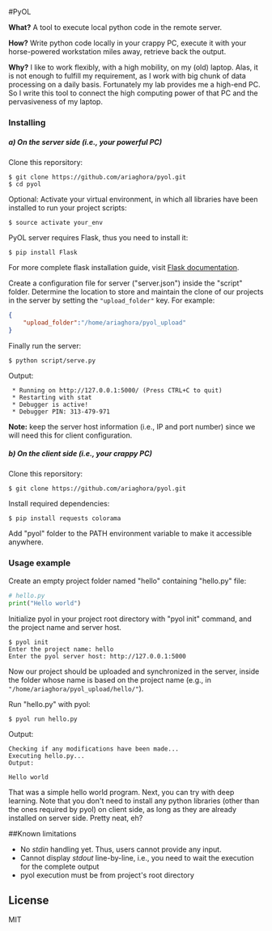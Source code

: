#PyOL

**What?**
A tool to execute local python code in the remote server.

**How?**
Write python code locally in your crappy PC, execute it with your horse-powered workstation miles away, retrieve back the output.

**Why?**
I like to work flexibly, with a high mobility, on my (old) laptop. Alas, it is not enough to fulfill my requirement, as I work with big chunk of data processing on a daily basis. Fortunately my lab provides me a high-end PC. So I write this tool to connect the high computing power of that PC and the pervasiveness of my laptop.

### Installing

##### a) On the server side (i.e., your powerful PC)
Clone this reporsitory:
```
$ git clone https://github.com/ariaghora/pyol.git
$ cd pyol
```

Optional: Activate your virtual environment, in which all libraries have been installed to run your project scripts:
```
$ source activate your_env
```

PyOL server requires Flask, thus you need to install it:
```
$ pip install Flask
```
For more complete flask installation guide, visit [Flask documentation](http://flask.pocoo.org/docs/0.12/installation/).

Create a configuration file for server ("server.json") inside the "script" folder. Determine the location to store and maintain the clone of our projects in the server by setting the `"upload_folder"` key. For example:
```json
{
	"upload_folder":"/home/ariaghora/pyol_upload"
}
```

Finally run the server:
```
$ python script/serve.py
```
Output:
```
 * Running on http://127.0.0.1:5000/ (Press CTRL+C to quit)
 * Restarting with stat
 * Debugger is active!
 * Debugger PIN: 313-479-971
```
**Note:** keep the server host information (i.e., IP and port number) since we will need this for client configuration.

##### b) On the client side (i.e., your crappy PC)
Clone this reporsitory:
```
$ git clone https://github.com/ariaghora/pyol.git
```

Install required dependencies:
```
$ pip install requests colorama
```

Add "pyol" folder to the PATH environment variable to make it accessible anywhere.

### Usage example
Create an empty project folder named "hello" containing "hello.py" file:
```python
# hello.py
print("Hello world")
```

Initialize pyol in your project root directory with "pyol init" command, and  the project name and server host.
```
$ pyol init
Enter the project name: hello
Enter the pyol server host: http://127.0.0.1:5000
```

Now our project should be uploaded and synchronized in the server, inside the folder whose name is based on the project name (e.g., in `"/home/ariaghora/pyol_upload/hello/"`).

Run "hello.py" with pyol:
```
$ pyol run hello.py
```

Output:
```
Checking if any modifications have been made...
Executing hello.py...
Output:

Hello world
```

That was a simple hello world program. Next, you can try with deep learning. Note that you don't need to install any python libraries (other than the ones required by pyol) on client side, as long as they are already installed on server side. Pretty neat, eh?

##Known limitations

- No _stdin_ handling yet. Thus, users cannot provide any input.
- Cannot display _stdout_ line-by-line, i.e., you need to wait the execution for the complete output
- pyol execution must be from project's root directory

## License

MIT
